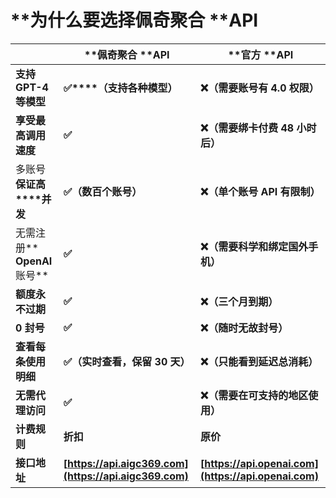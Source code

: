 # **为什么要选择佩奇聚合 ****API**

|                                  | **佩奇聚合 ****API**                               | **官方 ****API**                                 |
| -------------------------------- | -------------------------------------------------- | ------------------------------------------------ |
| **支持 ****GPT-4**** 等模型**    | **✅****（支持各种模型）**                         | **❌（需要账号有 4.0 权限）**                    |
| **享受最高调用速度**             | **✅**                                             | **❌（需要绑卡付费 48 小时后）**                 |
| 多账号**保证高****并发**         | **✅（数百个账号）**                               | **❌（单个账号 ****API**** 有限制）**            |
| 无需注册** ****OpenAI**** 账号** | **✅**                                             | **❌（需要科学和绑定国外手机）**                 |
| **额度永不过期**                 | **✅**                                             | **❌（三个月到期）**                             |
| **0 封号**                       | **✅**                                             | **❌（随时无故封号）**                           |
| **查看每条使用明细**             | **✅（实时查看，保留 30 天）**                     | **❌（只能看到延迟总消耗）**                     |
| **无需代理访问**                 | **✅**                                             | **❌（需要在可支持的地区使用）**                 |
| **计费规则**                     | **折扣**                                           | **原价**                                         |
| **接口地址**                     | **[https://api.aigc369.com](https://api.aigc369.com)** | **[https://api.openai.com](https://api.openai.com)** |